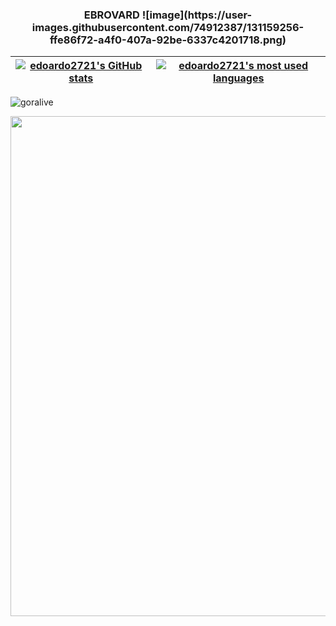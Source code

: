 <h3 align="center">EBROVARD ![image](https://user-images.githubusercontent.com/74912387/131159256-ffe86f72-a4f0-407a-92be-6337c4201718.png)
</h3>

| [![edoardo2721's GitHub stats](https://github-readme-stats.vercel.app/api?username=edoardo2721&count_private=true&show_icons=true&hide=issues&hide_border=true&theme=jolly)](https://github.com/edoardo2721?tab=repositories) | [![edoardo2721's most used languages](https://github-readme-stats.vercel.app/api/top-langs/?username=edoardo2721&layout=compact&hide_border=true&theme=jolly)](https://github.com/edoardo2721?tab=repositories) |
|:-:|:-:|
<img src="https://komarev.com/ghpvc/?username=goralive" alt="goralive" />

<p align="center">
  <img src="http://badge42.herokuapp.com/api/stats/ebrovard?darkmode=false?privacyEmail=true" width="800" />
</p>


<!--
**edoardo2721/edoardo2721** is a ✨ _special_ ✨ repository because its `README.md` (this file) appears on your GitHub profile.

Here are some ideas to get you started:

- 🔭 I’m currently working on ...
- 🌱 I’m currently learning ...
- 👯 I’m looking to collaborate on ...
- 🤔 I’m looking for help with ...
- 💬 Ask me about ...
- 📫 How to reach me: ...
- 😄 Pronouns: ...
- ⚡ Fun fact: ...
-->
